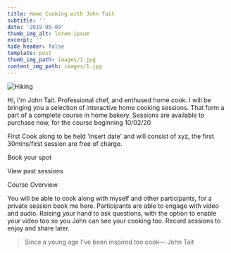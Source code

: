 ```yaml
---
title: Home Cooking with John Tait
subtitle: ''
date: '2019-05-09'
thumb_img_alt: lorem-ipsum
excerpt: ''
hide_header: false
template: post
thumb_img_path: images/1.jpg
content_img_path: images/1.jpg
---
```

![Hiking](/images/2.jpg)

Hi, I'm John Tait. Professional chef, and enthused home cook. I will be bringing you a selection of interactive home cooking sessions. That form a part of a complete course in home bakery. Sessions are available to purchase now, for the course beginning 10/02/20

First Cook along to be held 'insert date' and will consist of xyz, the first 30mins/first session are free of charge.

Book your spot

View past sessions

Course Overview

You will be able to cook along with myself and other participants, for a private session book me here. Participants are able to engage with video and audio. Raising your hand to ask questions, with the option to enable your video too so you John can see your cooking too.  Record sessions to enjoy and share later.



> Since a young age I've been inspired too cook― John Tait

